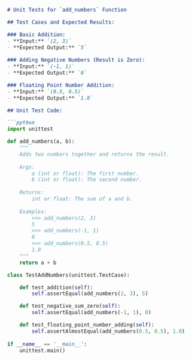 ```markdown
# Unit Tests for `add_numbers` Function

## Test Cases and Expected Results:

### Basic Addition:
- **Input:** `(2, 3)`
- **Expected Output:** `5`
  
### Adding Negative Numbers (Result is Zero):
- **Input:** `(-1, 1)`
- **Expected Output:** `0`

### Floating Point Number Addition:
- **Input:** `(0.5, 0.5)`
- **Expected Output:** `1.0`

## Unit Test Code:

```python
import unittest

def add_numbers(a, b):
    """
    Adds two numbers together and returns the result.
    
    Args:
        a (int or float): The first number.
        b (int or float): The second number.
    
    Returns:
        int or float: The sum of a and b.
    
    Examples:
        >>> add_numbers(2, 3)
        5
        >>> add_numbers(-1, 1)
        0
        >>> add_numbers(0.5, 0.5)
        1.0
    """
    return a + b

class TestAddNumbers(unittest.TestCase):

    def test_addition(self):
        self.assertEqual(add_numbers(2, 3), 5)

    def test_negative_sum_zero(self):
        self.assertEqual(add_numbers(-1, 1), 0)

    def test_floating_point_number_adding(self):
        self.assertAlmostEqual(add_numbers(0.5, 0.5), 1.0)
    
if __name__ == '__main__':
    unittest.main()
```